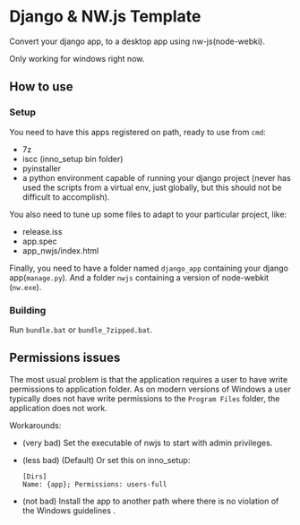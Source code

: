 # Django & NW.js Template

Convert your django app, to a desktop app using nw-js(node-webki).

Only working for windows right now.



## How to use

### Setup

You need to have this apps registered on path, ready to use from `cmd`:

- 7z
- iscc (inno_setup bin folder)
- pyinstaller
- a python environment capable of running your django project (never has used the scripts from a virtual env, just globally, but this should not be difficult to accomplish).

You also need to tune up some files to adapt to your particular project, like:

- release.iss
- app.spec
- app_nwjs/index.html

Finally, you need to have a folder named `django_app` containing your django app(`manage.py`). And a folder `nwjs` containing a version of node-webkit (`nw.exe`).

### Building

Run `bundle.bat` or `bundle_7zipped.bat`.

## Permissions issues

The most usual problem is that the application requires a user to have write permissions to application folder. As on modern versions of Windows a user typically does not have write permissions to the `Program Files` folder, the application does not work.

Workarounds:

- (very bad) Set the executable of nwjs to start with admin privileges.

- (less bad) (Default) Or set this on inno_setup:

  ```
  [Dirs]
  Name: {app}; Permissions: users-full
  ```

- (not bad) Install the app to another path where there is no violation of the Windows guidelines .

